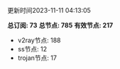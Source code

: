 更新时间2023-11-11 04:13:05

**总订阅: 73**
**总节点: 785**
**有效节点: 217**
- v2ray节点: 188
- ss节点: 12
- trojan节点: 17
